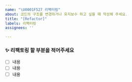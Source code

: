 ```yaml
---
name: "\U0001F527 리팩터링"
about: 코드의 구조를 변경하거나 유지보수 하고 싶을 때 작성해 주세요.
title: "[Refactor]"
labels: 리펙터링
assignees: ''

---
```


### ✨ 리팩토링 할 부분을 적어주세요
- [ ] 내용
- [ ] 내용
- [ ] 내용
